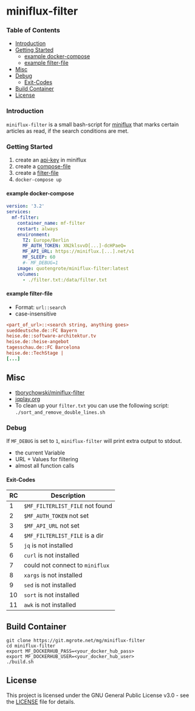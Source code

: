 # miniflux-filter

<!-- TOC titleSize:3 tabSpaces:2 depthFrom:2 depthTo:6 withLinks:1 updateOnSave:1 orderedList:0 skip:0 title:1 charForUnorderedList:* -->
### Table of Contents
* [Introduction](#introduction)
* [Getting Started](#getting-started)
  * [example docker-compose](#example-docker-compose)
  * [example filter-file](#example-filter-file)
* [Misc](#misc)
* [Debug](#debug)
  * [Exit-Codes](#exit-codes)
* [Build Container](#build-container)
* [License](#license)
<!-- /TOC -->

### Introduction

``miniflux-filter`` is a small bash-script for [miniflux](https://miniflux.app) that marks certain articles as read, if the search conditions are met.

### Getting Started

1. create an [api-key](https://miniflux.app/docs/api.html#authentication) in miniflux
2. create a [compose-file](./docker-compose.yml)
3. create a [filter-file](./filter.txt)
4. ````docker-compose up````

#### example docker-compose

```yaml
version: '3.2'
services:
  mf-filter:
    container_name: mf-filter
    restart: always
    environment:
      TZ: Europe/Berlin
      MF_AUTH_TOKEN: XN2klsvvD[...]-dcHPaeQ=
      MF_API_URL: https://miniflux.[...].net/v1
      MF_SLEEP: 60
      #- MF_DEBUG=1
    image: quotengrote/miniflux-filter:latest
    volumes:
      - ./filter.txt:/data/filter.txt

```
#### example filter-file

  * Format: `url::search`
  * case-insensitive

```ini
<part_of_url>::<search string, anything goes>
sueddeutsche.de::FC Bayern
heise.de::software-architektur.tv
heise.de::heise-angebot
tagesschau.de::FC Barcelona
heise.de::TechStage |
[...]
```

## Misc

- [tborychowski/miniflux-filter](https://github.com/tborychowski/miniflux-filter)
- [jqplay.org](https://jqplay.org)
- To clean up your `filter.txt` you can use the following script: `./sort_and_remove_double_lines.sh`

### Debug

If `MF_DEBUG` is set to `1`, `miniflux-filter`  will print extra output to stdout.
- the current Variable
- URL + Values for filtering
- almost all function calls

#### Exit-Codes

| RC  | Description                     |
| --- | ------------------------------- |
| 1   | `$MF_FILTERLIST_FILE` not found |
| 2   | `$MF_AUTH_TOKEN` not set        |
| 3   | `$MF_API_URL` not set           |
| 4   | `$MF_FILTERLIST_FILE` is a dir  |
| 5   | `jq` is not installed           |
| 6   | `curl` is not installed         |
| 7   | could not connect to `miniflux` |
| 8   | `xargs` is not installed        |
| 9   | `sed` is not installed          |
| 10  | `sort` is not installed         |
| 11  | `awk` is not installed          |

## Build Container

```shell
git clone https://git.mgrote.net/mg/miniflux-filter
cd miniflux-filter
export MF_DOCKERHUB_PASS=<your_docker_hub_pass>
export MF_DOCKERHUB_USER=<your_docker_hub_user>
./build.sh
```

## License

This project is licensed under the GNU General Public License v3.0 - see the [LICENSE](./LICENSE) file for details.
